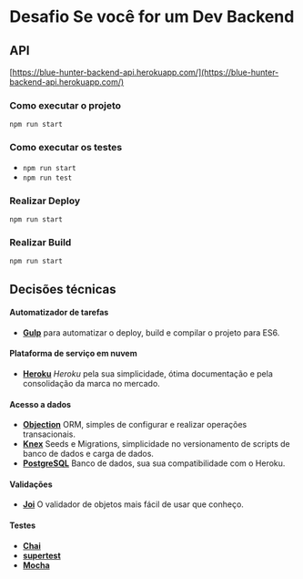 # Desafio Se você for um Dev Backend

## API
[https://blue-hunter-backend-api.herokuapp.com/](https://blue-hunter-backend-api.herokuapp.com/)

### Como executar o projeto
```npm run start```

### Como executar os testes
* ```npm run start```
* ```npm run test```

### Realizar Deploy
```npm run start```

### Realizar Build
```npm run start```

## Decisões técnicas

#### <b>Automatizador de tarefas </b>
* <b>[Gulp](https://github.com/gulpjs/gulp)</b> para automatizar o deploy, build e compilar o projeto para ES6.

#### <b>Plataforma de serviço em nuvem </b>
* <b>[Heroku](https://github.com/heroku)</b> *Heroku* pela sua simplicidade, ótima documentação e pela consolidação da marca no mercado.

#### <b>Acesso a dados</b> 
* <b>[Objection](https://github.com/Vincit/objection.js/)</b> ORM, simples de configurar e realizar operações transacionais.
* <b>[Knex](https://github.com/tgriesser/knex)</b> Seeds e Migrations, simplicidade no versionamento de scripts de banco de dados e carga de dados.
* <b>[PostgreSQL](https://github.com/postgres/postgres)</b> Banco de dados, sua sua compatibilidade com o Heroku.

#### <b>Validações</b> 
* <b>[Joi](https://github.com/hapijs/joi)</b> O validador de objetos mais fácil de usar que conheço.

#### <b>Testes</b> 
* <b>[Chai](https://github.com/chaijs/chai)</b>
* <b>[supertest](https://github.com/visionmedia/supertest)</b>
* <b>[Mocha](https://github.com/mochajs/mocha)</b>
